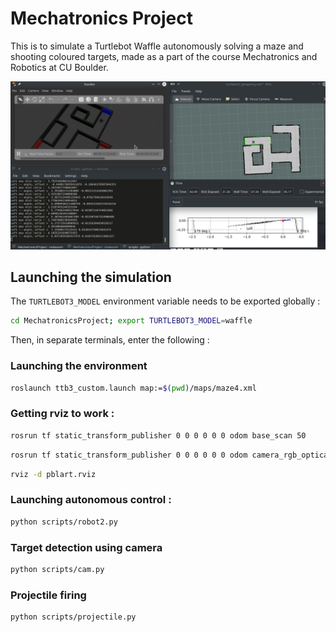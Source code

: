 # Mechatronics Project

This is to simulate a Turtlebot Waffle autonomously solving a maze and shooting coloured targets, made as a part of the course Mechatronics and Robotics at CU Boulder.

![Maze solving and mapping](https://github.com/adityapande-1995/MechatronicsProject/blob/master/resources/screenshot.png "Maze solving and mapping in action")

## Launching the simulation
The ```TURTLEBOT3_MODEL``` environment variable needs to be exported globally :
```bash
cd MechatronicsProject; export TURTLEBOT3_MODEL=waffle
```
Then, in separate terminals, enter the following :

### Launching the environment
```bash
roslaunch ttb3_custom.launch map:=$(pwd)/maps/maze4.xml
```
### Getting rviz to work :
```bash
rosrun tf static_transform_publisher 0 0 0 0 0 0 odom base_scan 50
```
```bash
rosrun tf static_transform_publisher 0 0 0 0 0 0 odom camera_rgb_optical_frame 50
```
```bash
rviz -d pblart.rviz
```

### Launching autonomous control :
```bash
python scripts/robot2.py
```
### Target detection using camera
```bash
python scripts/cam.py
```
### Projectile firing
```bash
python scripts/projectile.py
```
